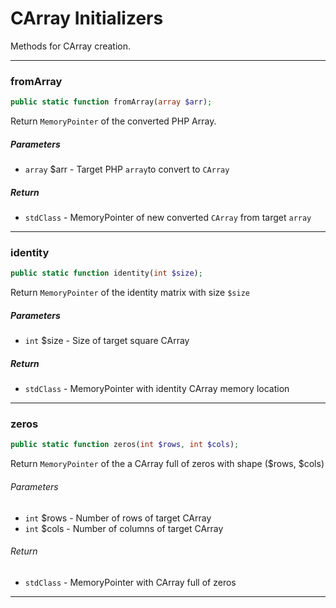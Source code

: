 # CArray Initializers

Methods for CArray creation.

---

### fromArray

```php
public static function fromArray(array $arr);
```
Return `MemoryPointer` of the converted PHP Array.

##### Parameters

- `array` $arr - Target PHP `array`to convert to `CArray`

##### Return

- `stdClass` - MemoryPointer of new converted `CArray` from target `array`

---

### identity

```php
public static function identity(int $size);
```
Return `MemoryPointer` of the identity matrix with size `$size`

##### Parameters

- `int` $size - Size of target square CArray

##### Return

- `stdClass` - MemoryPointer with identity CArray memory location

---

### zeros

```php
public static function zeros(int $rows, int $cols);
```
Return `MemoryPointer` of the a CArray full of zeros with shape ($rows, $cols)

###### Parameters

- `int` $rows - Number of rows of target CArray
- `int` $cols - Number of columns of target CArray
###### Return

- `stdClass` - MemoryPointer with CArray full of zeros

---